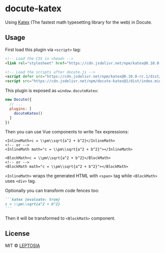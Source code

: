 # docute-katex

Using [Katex](https://katex.org/) (The fastest math typesetting library for the web) in Docute.

## Usage

First load this plugin via `<script>` tag:

```html
<!-- Load the CSS in <head> -->
<link rel="stylesheet" href="https://cdn.jsdelivr.net/npm/katex@0.10.0-rc.1/dist/katex.min.css">

<!-- Load the scripts after docute.js -->
<script defer src="https://cdn.jsdelivr.net/npm/katex@0.10.0-rc.1/dist/katex.min.js"></script>
<script src="https://cdn.jsdelivr.net/npm/docute-katex@1/dist/index.min.js"></script>
```

This plugin is exposed as `window.docuteKatex`:

```js
new Docute({
  // ...
  plugins: [
    docuteKatex()
  ]
})
```

Then you can use Vue components to write Tex expressions:

````vue
<InlineMath>c = \\pm\\sqrt{a^2 + b^2}</InlineMath>
<!-- or -->
<InlineMath math="c = \\pm\\sqrt{a^2 + b^2}"></InlineMath>

<BlockMath>c = \\pm\\sqrt{a^2 + b^2}</BlockMath>
<!-- or -->
<BlockMath math="c = \\pm\\sqrt{a^2 + b^2}"></BlockMath>
````

`<InlineMath>` wraps the generated HTML with `<span>` tag while `<BlockMath>` uses `<div>` tag.

Optionally you can transform code fences too:

````markdown
```katex {evaluate: true}
c = \\pm\\sqrt{a^2 + b^2}
```
````

Then it will be transformed to `<BlockMath>` component.

## License

MIT &copy; [LEPTOSIA](https://leptosia.org)